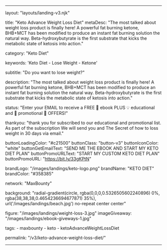 ---

layout: "layouts/landing-v3.njk"

title: "Keto Advance Weight Loss Diet"
metaDesc: "The most talked about weight loss product is finally here! A powerful fat burning ketone, BHB+MCT has been modified to produce an instant fat burning solution the natural way. Beta-hydroxybutyrate is the first substrate that kicks the metabolic state of ketosis into action."

category: "Keto Diet"

keywords: 'Keto Diet - Lose Weight  - Ketone'


subtitle: "Do you want to lose weight?"

description: "The most talked about weight loss product is finally here! A powerful fat burning ketone, BHB+MCT has been modified to produce an instant fat burning solution the natural way. Beta-hydroxybutyrate is the first substrate that kicks the metabolic state of ketosis into action."

status: "Enter your EMAIL to receive  a  FREE  📗  ebook PLUS 💡  educational and  🎁   promotional 🔔 OFFERS!"

thankyou: "thank you for subscribed to our educational and promotional list.
As part of the subscription We will send you and The Secret of how to loss weight in 30 days via email."

buttonLoadingColor: "#c21500"
buttonClass: "button-v3"
buttonIconColor: "white"
buttonGetEmailText: "SEND ME THE  EBOOK AND START MY KETO DIET PLAN"
buttonPromoURLText: "START MY CUSTOM KETO DIET PLAN"
buttonPromoURL: "https://bit.ly/33gKPtN"

brandLogo: "/images/landings/keto-logo.png"
brandName: "KETO DIET" 
brandColor: "#358385"

network: "MaxBounty"

background: "radial-gradient(circle, rgba(0,0,0,0.5326505602240896) 0%, rgba(38,38,38,0.4654236694677871) 35%), url('/images/landings/beach.jpg') no-repeat center center"

figure: "/images/landings/weight-loss-3.jpg"
imageGiveaway: "/images/landings/ebook-giveways-1.jpg"

tags: 
    - maxbounty
    - keto
    - ketoAdvanceWeightLossDiet

permalink: "/v3/keto-advance-weight-loss-diet/"

---